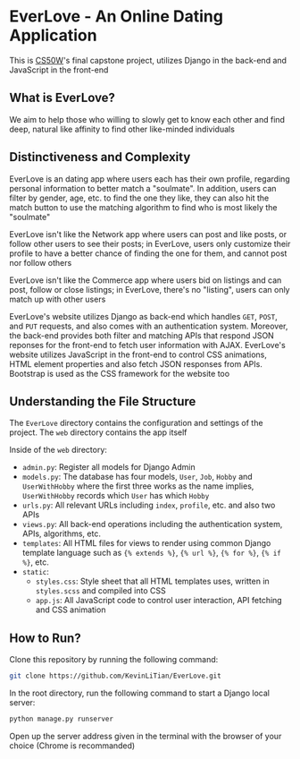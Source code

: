 # EverLove - An Online Dating Application

This is [CS50W](https://cs50.harvard.edu/web/2020/)'s final capstone project, utilizes Django in the back-end and JavaScript in the front-end

## What is EverLove?

We aim to help those who willing to slowly get to know each other and find deep, natural like affinity to find other like-minded individuals

## Distinctiveness and Complexity

EverLove is an dating app where users each has their own profile, regarding personal information to better match a "soulmate". In addition, users can filter by gender, age, etc. to find the one they like, they can also hit the match button to use the matching algorithm to find who is most likely the "soulmate"

EverLove isn't like the Network app where users can post and like posts, or follow other users to see their posts; in EverLove, users only customize their profile to have a better chance of finding the one for them, and cannot post nor follow others

EverLove isn't like the Commerce app where users bid on listings and can post, follow or close listings; in EverLove, there's no "listing", users can only match up with other users

EverLove's website utilizes Django as back-end which handles `GET`, `POST`, and `PUT` requests, and also comes with an authentication system. Moreover, the back-end provides both filter and matching APIs that respond JSON reponses for the front-end to fetch user information with AJAX. EverLove's website utilizes JavaScript in the front-end to control CSS animations, HTML element properties and also fetch JSON responses from APIs. Bootstrap is used as the CSS framework for the website too

## Understanding the File Structure

The `EverLove` directory contains the configuration and settings of the project. The `web` directory contains the app itself

Inside of the `web` directory:

- `admin.py`: Register all models for Django Admin
- `models.py`: The database has four models, `User`, `Job`, `Hobby` and `UserWithHobby` where the first three works as the name implies, `UserWithHobby` records which `User` has which `Hobby`
- `urls.py`: All relevant URLs including `index`, `profile`, etc. and also two APIs
- `views.py`: All back-end operations including the authentication system, APIs, algorithms, etc.
- `templates`: All HTML files for views to render using common Django template language such as `{% extends %}`, `{% url %}`, `{% for %}`, `{% if %}`, etc.
- `static`:
  - `styles.css`: Style sheet that all HTML templates uses, written in `styles.scss` and compiled into CSS
  - `app.js`: All JavaScript code to control user interaction, API fetching and CSS animation

## How to Run?

Clone this repository by running the following command:

```sh
git clone https://github.com/KevinLiTian/EverLove.git
```

In the root directory, run the following command to start a Django local server:

```sh
python manage.py runserver
```

Open up the server address given in the terminal with the browser of your choice (Chrome is recommanded)